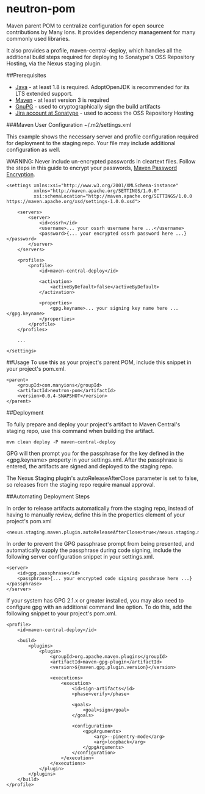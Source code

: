 # neutron-pom

Maven parent POM to centralize configuration for open source contributions by Many Ions.  It provides dependency 
management for many commonly used libraries.  

It also provides a profile, maven-central-deploy, which handles all the additional build steps required for deploying to 
Sonatype's OSS Repository Hosting, via the Nexus staging plugin.

##Prerequisites

* [Java](https://adoptopenjdk.net/) - at least 1.8 is required. AdoptOpenJDK is recommended for its LTS extended support.
* [Maven](https://maven.apache.org/) - at least version 3 is required
* [GnuPG](https://central.sonatype.org/pages/working-with-pgp-signatures.html) - used to cryptographically sign the build artifacts
* [Jira account at Sonatype](https://central.sonatype.org/pages/ossrh-guide.html#initial-setup) - used to access the OSS Repository Hosting

###Maven User Configuration
~/.m2/settings.xml

This example shows the necessary server and profile configuration required for deployment to the staging repo.  Your 
file may include additional configuration as well. 

WARNING: Never include un-encrypted passwords in cleartext files.  Follow the steps in this guide to encrypt your 
passwords, [Maven Password Encryption](https://maven.apache.org/guides/mini/guide-encryption.html).
```
<settings xmlns:xsi="http://www.w3.org/2001/XMLSchema-instance"
          xmlns="http://maven.apache.org/SETTINGS/1.0.0"
          xsi:schemaLocation="http://maven.apache.org/SETTINGS/1.0.0 https://maven.apache.org/xsd/settings-1.0.0.xsd">

    <servers>
        <server>
            <id>ossrh</id>
            <username>... your ossrh username here ...</username>
            <password>{... your encrypted ossrh password here ...}</password>
        </server>
    </servers>

    <profiles>
        <profile>
            <id>maven-central-deploy</id>

            <activation>
                <activeByDefault>false</activeByDefault>
            </activation>

            <properties>
                <gpg.keyname>... your signing key name here ...</gpg.keyname>
            </properties>
        </profile>
    </profiles>
    
    ...
    
</settings>
```    

##Usage
To use this as your project's parent POM, include this snippet in your project's pom.xml. 
```
<parent>
    <groupId>com.manyions</groupId>
    <artifactId>neutron-pom</artifactId>
    <version>0.0.4-SNAPSHOT</version>
</parent>
```

##Deployment

To fully prepare and deploy your project's artifact to Maven Central's staging repo, use this command when building the artifact.
```
mvn clean deploy -P maven-central-deploy
```

GPG will then prompt you for the passphrase for the key defined in the <gpg.keyname> property in your settings.xml.  After 
the passphrase is entered, the artifacts are signed and deployed to the staging repo.  

The Nexus Staging plugin's autoReleaseAfterClose parameter is set to false, so releases from the staging repo require manual approval.

##Automating Deployment Steps

In order to release artifacts automatically from the staging repo, instead of having to manually review, define this in
the properties element of your project's pom.xml
```
<nexus.staging.maven.plugin.autoReleaseAfterClose>true</nexus.staging.maven.plugin.autoReleaseAfterClose>
```

In order to prevent the GPG passphrase prompt from being presented, and automatically supply the passphrase during code 
signing, include the following server configuration snippet in your settings.xml.
```
<server>
    <id>gpg.passphrase</id>
    <passphrase>{... your encrypted code signing passhrase here ...}</passphrase>
</server>
```

If your system has GPG 2.1.x or greater installed, you may also need to configure gpg with an additional command line 
option. To do this, add the following snippet to your project's pom.xml.
```
<profile>
    <id>maven-central-deploy</id>

    <build>
        <plugins>
            <plugin>
                <groupId>org.apache.maven.plugins</groupId>
                <artifactId>maven-gpg-plugin</artifactId>
                <version>${maven.gpg.plugin.version}</version>

                <executions>
                    <execution>
                        <id>sign-artifacts</id>
                        <phase>verify</phase>

                        <goals>
                            <goal>sign</goal>
                        </goals>

                        <configuration>
                            <gpgArguments>
                                <arg>--pinentry-mode</arg>
                                <arg>loopback</arg>
                            </gpgArguments>
                        </configuration>
                    </execution>
                </executions>
            </plugin>
        </plugins>
    </build>
</profile>
```
